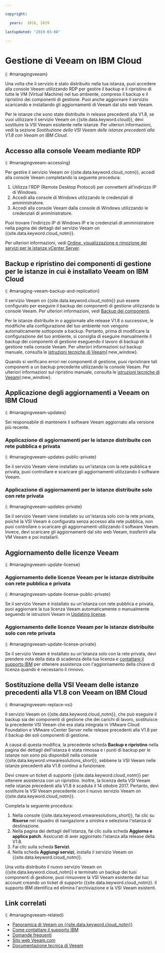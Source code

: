 ```yaml
---

copyright:

  years:  2016, 2019

lastupdated: "2019-03-08"

---
```


# Gestione di Veeam on IBM Cloud
{: #managingveeam}

Una volta che il servizio è stato distribuito nella tua istanza, puoi accedere alla console Veeam utilizzando RDP per gestire il backup e il ripristino di tutte le VM (Virtual Machine) nel tuo ambiente, compreso il backup e il ripristino dei componenti di gestione. Puoi anche aggiornare il servizio scaricando e installando gli aggiornamenti di Veeam dal sito web Veeam.

Per le istanze che sono state distribuite in release precedenti alla V1.8, se vuoi utilizzare il servizio Veeam on {{site.data.keyword.cloud}}, devi sostituire la VSI Veeam esistente nelle istanze. Per ulteriori informazioni, vedi la sezione _Sostituzione della VSI Veeam delle istanze precedenti alla V1.8 con Veeam on IBM Cloud_.

## Accesso alla console Veeam mediante RDP
{: #managingveeam-accessing}

Per gestire il servizio Veeam on {{site.data.keyword.cloud_notm}}, accedi alla console Veeam completando la seguente procedura:
1. Utilizza l'RDP (Remote Desktop Protocol) per connetterti all'indirizzo IP di Windows.
2. Accedi alla console di Windows utilizzando le credenziali di amministratore.
3. Accedi alla console Veeam dalla console di Windows utilizzando le credenziali di amministratore.

Puoi trovare l'indirizzo IP di Windows IP e le credenziali di amministratore nella pagina dei dettagli del servizio Veeam on {{site.data.keyword.cloud_notm}}.

Per ulteriori informazioni, vedi [Ordine, visualizzazione e rimozione dei servizi per le istanze vCenter Server](/docs/services/vmwaresolutions/vcenter?topic=vmware-solutions-vc_addingremovingservices).

## Backup e ripristino dei componenti di gestione per le istanze in cui è installato Veeam on IBM Cloud
{: #managing-veeam-backup-and-replication}

Il servizio Veeam on {{site.data.keyword.cloud_notm}} può essere configurato per eseguire il backup dei componenti di gestione utilizzando la console Veeam. Per ulteriori informazioni, vedi [Backup dei componenti](/docs/services/vmwaresolutions/archiref/solution?topic=vmware-solutions-solution_backingup).

Per le istanze distribuite in o aggiornate alle release V1.8 o successive, le modifiche alla configurazione del tuo ambiente non vengono automaticamente sottoposte a backup. Pertanto, prima di modificare la configurazione del tuo ambiente, si consiglia di eseguire manualmente il backup dei componenti di gestione eseguendo il lavoro di backup di gestione nella console Veeam. Per ulteriori informazioni sul backup manuale, consulta le [istruzioni tecniche di Veeam](https://helpcenter.veeam.com/backup/vsphere/scheduing_manual.html){:new_window}.

Quando si verificano errori nei componenti di gestione, puoi ripristinare tali componenti a un backup precedente utilizzando la console Veeam. Per ulteriori informazioni sul ripristino manuale, consulta le [istruzioni tecniche di Veeam]( https://helpcenter.veeam.com/backup/vsphere/performing_full_recovery.html){:new_window}.

## Applicazione degli aggiornamenti a Veeam on IBM Cloud
{: #managingveeam-updates}

Sei responsabile di mantenere il software Veeam aggiornato alla versione più recente.

### Applicazione di aggiornamenti per le istanze distribuite con rete pubblica e privata
{: #managingveeam-updates-public-private}

Se il servizio Veeam viene installato su un'istanza con la rete pubblica e privata, puoi controllare e scaricare gli aggiornamenti utilizzando il software Veeam.

### Applicazione di aggiornamenti per le istanze distribuite solo con rete privata
{: #managingveeam-updates-private}

Se il servizio Veeam viene installato su un'istanza solo con la rete privata, poiché la VSI Veeam è configurata senza accesso alla rete pubblica, non puoi controllare o scaricare gli aggiornamenti utilizzando il software Veeam. Invece, devi scaricare gli aggiornamenti dal sito web Veeam, trasferirli alla VM Veeam e poi installarli.

## Aggiornamento delle licenze Veeam
{: #managingveeam-update-license}

### Aggiornamento delle licenze Veeam per le istanze distribuite con rete pubblica e privata
{: #managingveeam-update-license-public-private}

Se il servizio Veeam è installato su un'istanza con rete pubblica e privata, puoi aggiornare la tua licenza Veeam automaticamente o manualmente seguendo le istruzioni Veeam in [Updating license]( https://helpcenter.veeam.com/docs/backup/vsphere/license_update.html).

### Aggiornamento delle licenze Veeam per le istanze distribuite solo con rete privata
{: #managingveeam-update-license-private}

Se il servizio Veeam è installato su un'istanza solo con la rete privata, devi prendere nota della data di scadenza della tua licenza e [contattare il supporto IBM](/docs/services/vmwaresolutions/vmonic?topic=vmware-solutions-trbl_support) per ottenere assistenza con l'aggiornamento della chiave di licenza quando è necessario il rinnovo.

## Sostituzione della VSI Veeam delle istanze precedenti alla V1.8 con Veeam on IBM Cloud
{: #managingveeam-replace-vsi}

Il servizio Veeam on {{site.data.keyword.cloud_notm}}, che può eseguire il backup sia dei componenti di gestione che dei carichi di lavoro, sostituisce la precedente VSI Veeam che era stata integrata in VMware Cloud Foundation e VMware vCenter Server nelle release precedenti alla V1.8 per il backup dei soli componenti di gestione.

A causa di questa modifica, la precedente scheda **Backup e ripristino** nella pagina dei dettagli dell'istanza è stata rimossa e i punti di backup per le istanze non sono più disponibili nella console {{site.data.keyword.vmwaresolutions_short}}, sebbene la VSI Veeam nelle istanze precedenti alla V1.8 continui a funzionare.

Devi creare un ticket di supporto {{site.data.keyword.cloud_notm}} per ottenere assistenza con un ripristino. Inoltre, la licenza della VSI Veeam nelle istanze precedenti alla V1.8 è scaduta il 14 ottobre 2017. Pertanto, devi sostituire la VSI Veeam precedente con il nuovo servizio Veeam on {{site.data.keyword.cloud_notm}}.

Completa la seguente procedura:
1. Nella console {{site.data.keyword.vmwaresolutions_short}}, fai clic su **Risorse** nel riquadro di navigazione a sinistra e seleziona l'istanza di destinazione.
2. Nella pagina dei dettagli dell'istanza, fai clic sulla scheda **Aggiorna e applica patch**. Assicurati di aver aggiornato l'istanza alla release della V1.8.
3. Fai clic sulla scheda **Servizi**.
4. Nella scheda **Aggiungi servizi**, installa il servizio Veeam on {{site.data.keyword.cloud_notm}}.

Una volta distribuito il nuovo servizio Veeam on {{site.data.keyword.cloud_notm}} e terminato un backup dei tuoi componenti di gestione, puoi rimuovere la VSI Veeam esistente dal tuo account creando un ticket di supporto {{site.data.keyword.cloud_notm}}. Il supporto IBM identifica ed elimina l'archiviazione e la VSI Veeam esistenti.

## Link correlati
{: #managingveeam-related}

* [Panoramica di Veeam on {{site.data.keyword.cloud_notm}}](/docs/services/vmwaresolutions/services?topic=vmware-solutions-veeam_considerations)
* [Come contattare il supporto IBM](/docs/services/vmwaresolutions/vmonic?topic=vmware-solutions-trbl_support)
* [Domande frequenti](/docs/services/vmwaresolutions/vmonic?topic=vmware-solutions-faq)
* [Sito web Veeam.com](https://www.veeam.com/)
* [Documentazione tecnica di Veeam](https://www.veeam.com/documentation-guides-datasheets.html)
